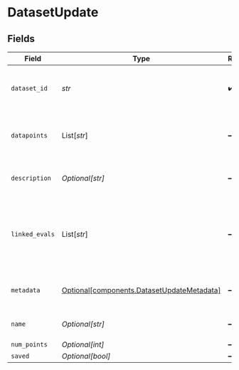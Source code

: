# DatasetUpdate


## Fields

| Field                                                                                          | Type                                                                                           | Required                                                                                       | Description                                                                                    |
| ---------------------------------------------------------------------------------------------- | ---------------------------------------------------------------------------------------------- | ---------------------------------------------------------------------------------------------- | ---------------------------------------------------------------------------------------------- |
| `dataset_id`                                                                                   | *str*                                                                                          | :heavy_check_mark:                                                                             | The unique identifier of the dataset being updated                                             |
| `datapoints`                                                                                   | List[*str*]                                                                                    | :heavy_minus_sign:                                                                             | Updated list of datapoint ids for the dataset                                                  |
| `description`                                                                                  | *Optional[str]*                                                                                | :heavy_minus_sign:                                                                             | Updated description for the dataset                                                            |
| `linked_evals`                                                                                 | List[*str*]                                                                                    | :heavy_minus_sign:                                                                             | Updated list of unique evaluation run ids to be associated with this dataset                   |
| `metadata`                                                                                     | [Optional[components.DatasetUpdateMetadata]](../../models/components/datasetupdatemetadata.md) | :heavy_minus_sign:                                                                             | Updated metadata to track for the dataset                                                      |
| `name`                                                                                         | *Optional[str]*                                                                                | :heavy_minus_sign:                                                                             | Updated name for the dataset                                                                   |
| `num_points`                                                                                   | *Optional[int]*                                                                                | :heavy_minus_sign:                                                                             | N/A                                                                                            |
| `saved`                                                                                        | *Optional[bool]*                                                                               | :heavy_minus_sign:                                                                             | N/A                                                                                            |